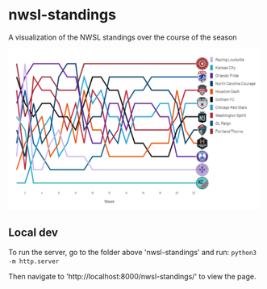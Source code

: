 # nwsl-standings

A visualization of the NWSL standings over the course of the season

<img src="screenshot.png" width="500px">

## Local dev

To run the server, go to the folder above 'nwsl-standings' and run:
`python3 -m http.server`

Then navigate to 'http://localhost:8000/nwsl-standings/' to view the page.